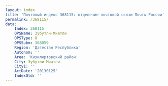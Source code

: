 ```yaml
---
layout: index
title: 'Почтовый индекс 368115: отделение почтовой связи Почты России'
permalink: /368115/
data:
    Index: 368115
    OPSName: Зубутли-Миатли
    OPSType: О
    OPSSubm: 368059
    Region: 'Дагестан Республика'
    Autonom: ''
    Area: 'Кизилюртовский район'
    City: Зубутли-Миатли
    City1: ''
    ActDate: '20130125'
    IndexOld: ''
---
```

